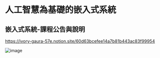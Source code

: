 # 人工智慧為基礎的嵌入式系統

## 嵌入式系統-課程公告與說明

https://ivory-gaura-57e.notion.site/60d63bcefee14a7b81b443ac83f99954

![image](https://user-images.githubusercontent.com/89327102/131235536-9d193ef5-f85b-4af0-884c-23c8ff03606f.png)
